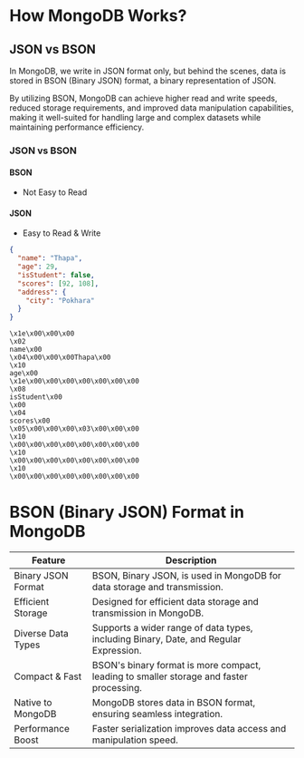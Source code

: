 # How MongoDB Works?

## JSON vs BSON

In MongoDB, we write in JSON format only, but behind the scenes, data is stored in BSON (Binary JSON) format, a binary representation of JSON.

By utilizing BSON, MongoDB can achieve higher read and write speeds, reduced storage requirements, and improved data manipulation capabilities, making it well-suited for handling large and complex datasets while maintaining performance efficiency.

### JSON vs BSON

#### BSON
- Not Easy to Read

#### JSON
- Easy to Read & Write

```json
{
  "name": "Thapa",
  "age": 29,
  "isStudent": false,
  "scores": [92, 108],
  "address": {
    "city": "Pokhara"
  }
}
```

```
\x1e\x00\x00\x00
\x02
name\x00
\x04\x00\x00\x00Thapa\x00
\x10
age\x00
\x1e\x00\x00\x00\x00\x00\x00\x00
\x08
isStudent\x00
\x00
\x04
scores\x00
\x05\x00\x00\x00\x03\x00\x00\x00
\x10
\x00\x00\x00\x00\x00\x00\x00\x00
\x10
\x00\x00\x00\x00\x00\x00\x00\x00
\x10
\x00\x00\x00\x00\x00\x00\x00\x00
```

# BSON (Binary JSON) Format in MongoDB

| Feature               | Description                                                                                     |
|-----------------------|-------------------------------------------------------------------------------------------------|
| Binary JSON Format    | BSON, Binary JSON, is used in MongoDB for data storage and transmission.                        |
| Efficient Storage     | Designed for efficient data storage and transmission in MongoDB.                                 |
| Diverse Data Types    | Supports a wider range of data types, including Binary, Date, and Regular Expression.            |
| Compact & Fast        | BSON's binary format is more compact, leading to smaller storage and faster processing.          |
| Native to MongoDB     | MongoDB stores data in BSON format, ensuring seamless integration.                               |
| Performance Boost     | Faster serialization improves data access and manipulation speed.                                |
